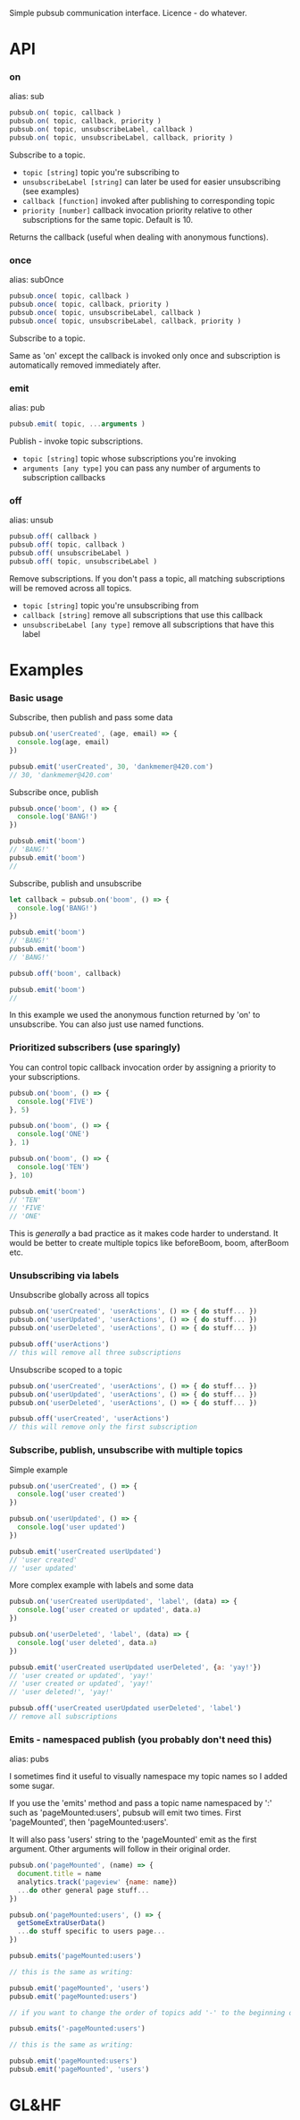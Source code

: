 Simple pubsub communication interface. Licence - do whatever.

# API

### on
alias: sub
```javascript
pubsub.on( topic, callback )
pubsub.on( topic, callback, priority )
pubsub.on( topic, unsubscribeLabel, callback )
pubsub.on( topic, unsubscribeLabel, callback, priority )
```
Subscribe to a topic.

- `topic [string]` topic you're subscribing to
- `unsubscribeLabel [string]` can later be used for easier unsubscribing (see examples)
- `callback [function]` invoked after publishing to corresponding topic
- `priority [number]` callback invocation priority relative to other subscriptions for the same topic. Default is 10.

Returns the callback (useful when dealing with anonymous functions).

### once
alias: subOnce
```javascript
pubsub.once( topic, callback )
pubsub.once( topic, callback, priority )
pubsub.once( topic, unsubscribeLabel, callback )
pubsub.once( topic, unsubscribeLabel, callback, priority )
```
Subscribe to a topic.

Same as 'on' except the callback is invoked only once and subscription is automatically removed immediately after.

### emit
alias: pub
```javascript
pubsub.emit( topic, ...arguments )
```
Publish - invoke topic subscriptions.

- `topic [string]` topic whose subscriptions you're invoking
- `arguments [any type]` you can pass any number of arguments to subscription callbacks

### off
alias: unsub
```javascript
pubsub.off( callback )
pubsub.off( topic, callback )
pubsub.off( unsubscribeLabel )
pubsub.off( topic, unsubscribeLabel )
```
Remove subscriptions. If you don't pass a topic, all matching subscriptions will be removed across all topics.

- `topic [string]` topic you're unsubscribing from
- `callback [string]` remove all subscriptions that use this callback
- `unsubscribeLabel [any type]` remove all subscriptions that have this label

# Examples

### Basic usage

Subscribe, then publish and pass some data
```javascript
pubsub.on('userCreated', (age, email) => {
  console.log(age, email)
})

pubsub.emit('userCreated', 30, 'dankmemer@420.com')
// 30, 'dankmemer@420.com'
```

Subscribe once, publish
```javascript
pubsub.once('boom', () => {
  console.log('BANG!')
})

pubsub.emit('boom')
// 'BANG!'
pubsub.emit('boom')
//
```

Subscribe, publish and unsubscribe

```javascript
let callback = pubsub.on('boom', () => {
  console.log('BANG!')
})

pubsub.emit('boom')
// 'BANG!'
pubsub.emit('boom')
// 'BANG!'

pubsub.off('boom', callback)

pubsub.emit('boom')
//
```
In this example we used the anonymous function returned by 'on' to unsubscribe. You can also just use named functions.

### Prioritized subscribers (use sparingly)

You can control topic callback invocation order by assigning a priority to your subscriptions.

```javascript
pubsub.on('boom', () => {
  console.log('FIVE')
}, 5)

pubsub.on('boom', () => {
  console.log('ONE')
}, 1)

pubsub.on('boom', () => {
  console.log('TEN')
}, 10)

pubsub.emit('boom')
// 'TEN'
// 'FIVE'
// 'ONE'
```
This is _generally_ a bad practice as it makes code harder to understand. It would be better to create multiple topics like beforeBoom, boom, afterBoom etc.

### Unsubscribing via labels

Unsubscribe globally across all topics
```javascript
pubsub.on('userCreated', 'userActions', () => { do stuff... })
pubsub.on('userUpdated', 'userActions', () => { do stuff... })
pubsub.on('userDeleted', 'userActions', () => { do stuff... })

pubsub.off('userActions')
// this will remove all three subscriptions 
```
Unsubscribe scoped to a topic
```javascript
pubsub.on('userCreated', 'userActions', () => { do stuff... })
pubsub.on('userUpdated', 'userActions', () => { do stuff... })
pubsub.on('userDeleted', 'userActions', () => { do stuff... })

pubsub.off('userCreated', 'userActions')
// this will remove only the first subscription
```

### Subscribe, publish, unsubscribe with multiple topics
Simple example
```javascript
pubsub.on('userCreated', () => {
  console.log('user created')
})

pubsub.on('userUpdated', () => {
  console.log('user updated')
})

pubsub.emit('userCreated userUpdated')
// 'user created'
// 'user updated'
```
More complex example with labels and some data
```javascript
pubsub.on('userCreated userUpdated', 'label', (data) => {
  console.log('user created or updated', data.a)
})

pubsub.on('userDeleted', 'label', (data) => {
  console.log('user deleted', data.a)
})

pubsub.emit('userCreated userUpdated userDeleted', {a: 'yay!'})
// 'user created or updated', 'yay!'
// 'user created or updated', 'yay!'
// 'user deleted!', 'yay!'

pubsub.off('userCreated userUpdated userDeleted', 'label')
// remove all subscriptions
```

### Emits - namespaced publish (you probably don't need this)
alias: pubs

I sometimes find it useful to visually namespace my topic names so I added some sugar.

If you use the 'emits' method and pass a topic name namespaced by ':' such as 'pageMounted:users', pubsub will emit two times. First 'pageMounted', then 'pageMounted:users'.

It will also pass 'users' string to the 'pageMounted' emit as the first argument. Other arguments will follow in their original order.

```javascript
pubsub.on('pageMounted', (name) => {
  document.title = name
  analytics.track('pageview' {name: name})
  ...do other general page stuff...
})

pubsub.on('pageMounted:users', () => {
  getSomeExtraUserData()
  ...do stuff specific to users page...
})

pubsub.emits('pageMounted:users')

// this is the same as writing:

pubsub.emit('pageMounted', 'users')
pubsub.emit('pageMounted:users')

// if you want to change the order of topics add '-' to the beginning of topic name like this:

pubsub.emits('-pageMounted:users')

// this is the same as writing:

pubsub.emit('pageMounted:users')
pubsub.emit('pageMounted', 'users')
```

# GL&HF
